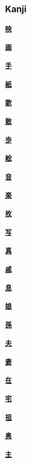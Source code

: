 # Kanji
## [映](../../Kanji/kanji-dict/映.md)
## [画](../../Kanji/kanji-dict/画.md)
## [手](../../Kanji/kanji-dict/手.md)
## [紙](../../Kanji/kanji-dict/紙.md)
## [歌](../../Vocabulary/歌.md)
## [散](../../Kanji/temp-kanji/散.md)
## [歩](../../Kanji/kanji-dict/歩.md)
## [絵](../../Vocabulary/絵.md)
## [音](../../Kanji/kanji-dict/音.md)
## [楽](../../Vocabulary/楽.md)
## [枚](../../Vocabulary/枚.md)
## [写](../../Kanji/kanji-dict/写.md)
## [真](../../Kanji/kanji-dict/真.md)
## [戚](../../Kanji/temp-kanji/戚.md)
## [息](../../Kanji/kanji-dict/息.md)
## [娘](../../Kanji/kanji-dict/娘.md)
## [孫](../../Kanji/temp-kanji/孫.md)
## [夫](../../Kanji/kanji-dict/夫.md)
## [妻](../../Kanji/kanji-dict/妻.md)
## [在](../../Kanji/kanji-dict/在.md)
## [宅](../../Kanji/temp-kanji/宅.md)
## [祖](../../Kanji/kanji-dict/祖.md)
## [奥](../../Kanji/temp-kanji/奥.md)
## [主](../../Kanji/kanji-dict/主.md)
